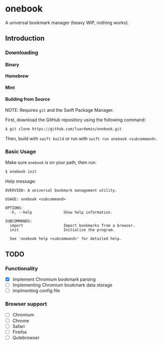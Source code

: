 # onebook

A universal bookmark manager (heavy WIP, nothing works).

## Introduction

### Downloading

#### Binary

#### Homebrew

#### Mint

#### Building from Source

NOTE: Requires `git` and the Swift Package Manager.

First, download the GitHub repository using the following command:

```sh
$ git clone https://github.com/luardemin/onebook.git
```

Then, build with `swift build` or run with `swift run onebook <subcommand>`.

### Basic Usage

Make sure `onebook` is on your path, then run:

```sh
$ onebook init
```

Help message:

```
OVERVIEW: A universal bookmark management utility.

USAGE: onebook <subcommand>

OPTIONS:
  -h, --help              Show help information.

SUBCOMMANDS:
  import                  Import bookmarks from a browser.
  init                    Initialize the program.

  See 'onebook help <subcommand>' for detailed help.
```

## TODO

### Functionality

- [X] Implement Chromium bookmark parsing
- [ ] Implementing Chromium bookmark data storage
- [ ] Implmenting config file

### Browser support

- [ ] Chromium
- [ ] Chrome
- [ ] Safari
- [ ] Firefox
- [ ] Qutebrowser
